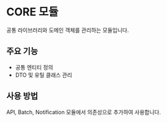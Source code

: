# CORE 모듈
공통 라이브러리와 도메인 객체를 관리하는 모듈입니다.

## 주요 기능
- 공통 엔티티 정의
- DTO 및 유틸 클래스 관리

## 사용 방법
API, Batch, Notification 모듈에서 의존성으로 추가하여 사용합니다.